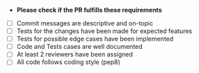 * **Please check if the PR fulfills these requirements**
- [ ] Commit messages are descriptive and on-topic
- [ ] Tests for the changes have been made for expected features
- [ ] Tests for possible edge cases have been implemented
- [ ] Code and Tests cases are well documented
- [ ] At least 2 reviewers have been assigned
- [ ] All code follows coding style (pep8)
